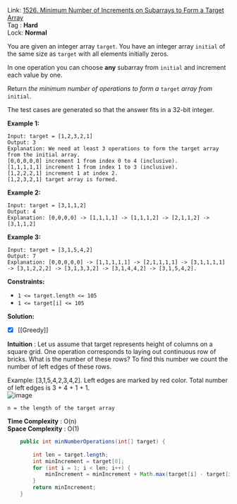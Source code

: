 Link: [1526. Minimum Number of Increments on Subarrays to Form a Target Array](https://leetcode.com/problems/minimum-number-of-increments-on-subarrays-to-form-a-target-array/) <br>
Tag : **Hard**<br>
Lock: **Normal**

You are given an integer array `target`. You have an integer array `initial` of the same size as `target` with all elements initially zeros.

In one operation you can choose **any** subarray from `initial` and increment each value by one.

Return _the minimum number of operations to form a_ `target` _array from_ `initial`.

The test cases are generated so that the answer fits in a 32-bit integer.

**Example 1:**
```
Input: target = [1,2,3,2,1]
Output: 3
Explanation: We need at least 3 operations to form the target array from the initial array.
[0,0,0,0,0] increment 1 from index 0 to 4 (inclusive).
[1,1,1,1,1] increment 1 from index 1 to 3 (inclusive).
[1,2,2,2,1] increment 1 at index 2.
[1,2,3,2,1] target array is formed.
```

**Example 2:**
```
Input: target = [3,1,1,2]
Output: 4
Explanation: [0,0,0,0] -> [1,1,1,1] -> [1,1,1,2] -> [2,1,1,2] -> [3,1,1,2]
```

**Example 3:**
```
Input: target = [3,1,5,4,2]
Output: 7
Explanation: [0,0,0,0,0] -> [1,1,1,1,1] -> [2,1,1,1,1] -> [3,1,1,1,1] -> [3,1,2,2,2] -> [3,1,3,3,2] -> [3,1,4,4,2] -> [3,1,5,4,2].
```

**Constraints:**
-   `1 <= target.length <= 105`
-   `1 <= target[i] <= 105`


**Solution:**

- [x] [[Greedy]]

**Intuition** :
Let us assume that target represents height of columns on a square grid. One operation corresponds to laying out continuous row of bricks. What is the number of these rows? To find this number we count the number of left edges of these rows.

Example: [3,1,5,4,2,3,4,2]. Left edges are marked by red color. Total number of left edges is 3 + 4 + 1 + 1.  
![image](https://assets.leetcode.com/users/images/3f930d4e-1eea-442d-b27e-31a394ec301d_1595841158.565036.png)

```
n = the length of the target array
```
**Time Complexity** : O(n)<br>
**Space Complexity** : O(1)

```java
    public int minNumberOperations(int[] target) {
        
        int len = target.length;
        int minIncrement = target[0];
        for (int i = 1; i < len; i++) {
            minIncrement = minIncrement + Math.max(target[i] - target[i - 1], 0);
        }
        return minIncrement;
    }
```
